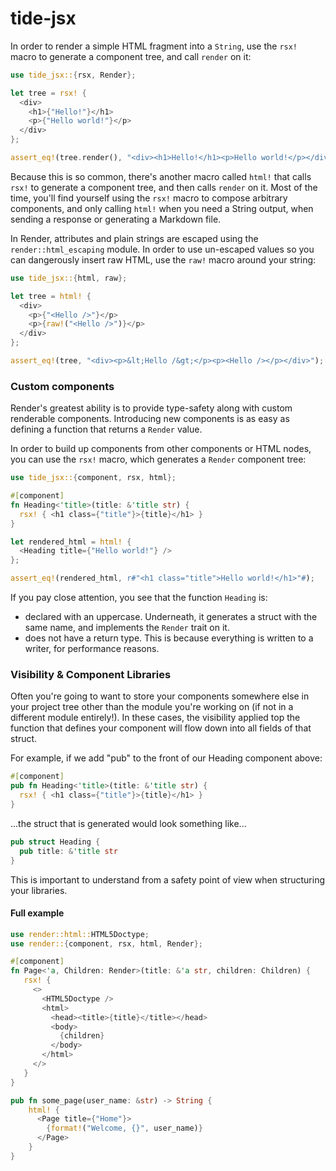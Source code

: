 # tide-jsx

In order to render a simple HTML fragment into a `String`, use the `rsx!` macro to generate a
component tree, and call `render` on it:

```rust
use tide_jsx::{rsx, Render};

let tree = rsx! {
  <div>
    <h1>{"Hello!"}</h1>
    <p>{"Hello world!"}</p>
  </div>
};

assert_eq!(tree.render(), "<div><h1>Hello!</h1><p>Hello world!</p></div>");
```

Because this is so common, there's another macro called `html!` that calls `rsx!` to generate
a component tree, and then calls `render` on it. Most of the time, you'll find yourself using
the `rsx!` macro to compose arbitrary components, and only calling `html!` when you need a
String output, when sending a response or generating a Markdown file.

In Render, attributes and plain strings are escaped using the `render::html_escaping` module. In order to
use un-escaped values so you can dangerously insert raw HTML, use the `raw!` macro around your
string:

```rust
use tide_jsx::{html, raw};

let tree = html! {
  <div>
    <p>{"<Hello />"}</p>
    <p>{raw!("<Hello />")}</p>
  </div>
};

assert_eq!(tree, "<div><p>&lt;Hello /&gt;</p><p><Hello /></p></div>");
```

### Custom components

Render's greatest ability is to provide type-safety along with custom renderable components.
Introducing new components is as easy as defining a function that returns a `Render` value.

In order to build up components from other components or HTML nodes, you can use the `rsx!`
macro, which generates a `Render` component tree:

```rust
use tide_jsx::{component, rsx, html};

#[component]
fn Heading<'title>(title: &'title str) {
  rsx! { <h1 class={"title"}>{title}</h1> }
}

let rendered_html = html! {
  <Heading title={"Hello world!"} />
};

assert_eq!(rendered_html, r#"<h1 class="title">Hello world!</h1>"#);
```

If you pay close attention, you see that the function `Heading` is:

- declared with an uppercase. Underneath, it generates a struct with the same name, and
  implements the `Render` trait on it.
- does not have a return type. This is because everything is written to a writer, for
  performance reasons.

### Visibility & Component Libraries

Often you're going to want to store your components somewhere else in your
project tree other than the module you're working on (if not in a different
module entirely!). In these cases, the visibility applied top the function that
defines your component will flow down into all fields of that struct.

For example, if we add "pub" to the front of our Heading component above:

```rust
#[component]
pub fn Heading<'title>(title: &'title str) {
  rsx! { <h1 class={"title"}>{title}</h1> }
}
```

...the struct that is generated would look something like...

```rust
pub struct Heading {
  pub title: &'title str
}
```

This is important to understand from a safety point of view when structuring
your libraries.

#### Full example

```rust
use render::html::HTML5Doctype;
use render::{component, rsx, html, Render};

#[component]
fn Page<'a, Children: Render>(title: &'a str, children: Children) {
   rsx! {
     <>
       <HTML5Doctype />
       <html>
         <head><title>{title}</title></head>
         <body>
           {children}
         </body>
       </html>
     </>
   }
}

pub fn some_page(user_name: &str) -> String {
    html! {
      <Page title={"Home"}>
        {format!("Welcome, {}", user_name)}
      </Page>
    }
}

```
